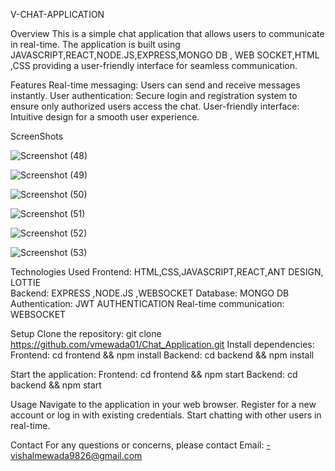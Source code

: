 V-CHAT-APPLICATION

Overview
This is a simple chat application that allows users to communicate in real-time. The application is built using JAVASCRIPT,REACT,NODE.JS,EXPRESS,MONGO DB , WEB SOCKET,HTML ,CSS providing a user-friendly interface for seamless communication.

Features
Real-time messaging: Users can send and receive messages instantly.
User authentication: Secure login and registration system to ensure only authorized users access the chat.
User-friendly interface: Intuitive design for a smooth user experience.

ScreenShots

![Screenshot (48)](https://github.com/vmewada01/Chat_Application/assets/122343841/c5505517-ea67-41c7-b60b-d5cfd55c834f)

![Screenshot (49)](https://github.com/vmewada01/Chat_Application/assets/122343841/bbbfc043-d826-4b88-9dc9-ea56694cad97)

![Screenshot (50)](https://github.com/vmewada01/Chat_Application/assets/122343841/533095ac-b5f5-490a-804d-095fb90810d7)

![Screenshot (51)](https://github.com/vmewada01/Chat_Application/assets/122343841/a954e447-e9cb-4264-b0f8-4505be632f1e)

![Screenshot (52)](https://github.com/vmewada01/Chat_Application/assets/122343841/90052b0c-9a7c-4981-bf1e-3b1806c11ab3)

![Screenshot (53)](https://github.com/vmewada01/Chat_Application/assets/122343841/8dec4d27-e318-4de0-8146-6fb78fbdd601)


Technologies Used
Frontend: HTML,CSS,JAVASCRIPT,REACT,ANT DESIGN, LOTTIE  
Backend: EXPRESS ,NODE.JS ,WEBSOCKET 
Database: MONGO DB
Authentication: JWT AUTHENTICATION
Real-time communication: WEBSOCKET


Setup
Clone the repository: git clone https://github.com/vmewada01/Chat_Application.git
Install dependencies:
Frontend: cd frontend && npm install
Backend: cd backend && npm install


Start the application:
Frontend: cd frontend && npm start
Backend: cd backend && npm start

Usage
Navigate to the application in your web browser.
Register for a new account or log in with existing credentials.
Start chatting with other users in real-time.

Contact
For any questions or concerns, please contact 
Email: -vishalmewada9826@gmail.com

